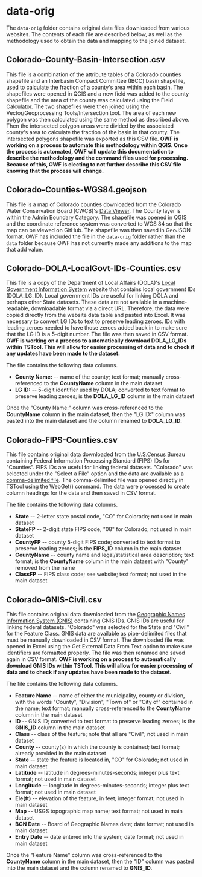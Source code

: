 # data-orig #

The `data-orig` folder contains original data files downloaded from various websites.  The contents of each file are described below, as well as the methodology used to obtain the data and mapping to the joined dataset.

## Colorado-County-Basin-Intersection.csv ##

This file is a combination of the attribute tables of a Colorado counties shapefile and an Interbasin Compact Committee (IBCC) basin shapefile, used to calculate the fraction of a county's area within each basin.  The shapefiles were opened in QGIS and a new field was added to the county shapefile and the area of the county was calculated using the Field Calculator.  The two shapefiles were then joined using the Vector/Geoprocessing Tools/Intersection tool.  The area of each new polygon was then calculated using the same method as described above.  Then the intersected polygon areas were divided by the associated county's area to calculate the fraction of the basin in that county.  The intersected polygons shapefile was exported as this CSV file.
**OWF is working on a process to automate this methodology within QGIS.  Once the process is automated, OWF will update this documentation to describe the methodology and the command files used for processing.  Because of this, OWF is electing to not further describe this CSV file knowing that the process will change.**


## Colorado-Counties-WGS84.geojson ##

This file is a map of Colorado counties downloaded from the Colorado Water Conservation Board (CWCB)'s [Data Viewer](https://www.coloradodnr.info/h5v/Index.html?viewer=cwcbviewer).  The County layer is within the Admin Boundary Category.  The shapefile was opened in QGIS and the coordinate reference system was converted to WGS 84 so that the map can be viewed on GitHub.  The shapefile was then saved in GeoJSON format. 
OWF has included the file in the `data-orig` folder rather than the `data` folder because OWF has not currently made any additions to the map that add value. 


## Colorado-DOLA-LocalGovt-IDs-Counties.csv ##

This file is a copy of the Department of Local Affairs (DOLA)'s [Local Government Information System](https://dola.colorado.gov/lgis/counties.jsf) website that contains local government IDs (DOLA_LG_ID).  Local government IDs are useful for linking DOLA and perhaps other State datasets.  These data are not available in a machine-readable, downloadable format via a direct URL.  Therefore, the data were copied directly from the website data table and pasted into Excel.  It was necessary to convert LG IDs to text to preserve leading zeroes.  IDs with leading zeroes needed to have those zeroes added back in to make sure that the LG ID is a 5-digit number. The file was then saved in CSV format.  **OWF is working on a process to automatically download DOLA_LG_IDs within TSTool.  This will allow for easier processing of data and to check if any updates have been made to the dataset.**  

The file contains the following data columns.

* **County Name:** -- name of the county; text format; manually cross-referenced to the **CountyName** column in the main dataset
* **LG ID:** -- 5-digit identifier used by DOLA; converted to text format to preserve leading zeroes; is the **DOLA_LG_ID** column in the main dataset

Once the "County Name:" column was cross-referenced to the **CountyName** column in the main dataset, then the "LG ID:" column was pasted into the main dataset and the column renamed to **DOLA_LG_ID**.


## Colorado-FIPS-Counties.csv ##

This file contains original data downloaded from the [U.S.Census Bureau](https://www.census.gov/geo/reference/codes/cou.html) containing Federal Information Processing Standard (FIPS) IDs for "Counties".  FIPS IDs are useful for linking federal datasets.  "Colorado" was selected under the "Select a File" option and the data are available as a [comma-delimited file](https://www2.census.gov/geo/docs/reference/codes/files/st08_co_cou.txt).  The comma-delimited file was opened directly in TSTool using the WebGet() command.  The data were [processed](https://github.com/OpenWaterFoundation/owf-data-co-counties/blob/master/data-orig-process/Process-original-data-to-csv.TSTool) to create column headings for the data and then saved in CSV format.

The file contains the following data columns.

* **State** -- 2-letter state postal code, "CO" for Colorado; not used in main dataset
* **StateFP** -- 2-digit state FIPS code, "08" for Colorado; not used in main dataset
* **CountyFP** -- county 5-digit FIPS code; converted to text format to preserve leading zeroes; is the **FIPS_ID** column in the main dataset
* **CountyName** -- county name and legal/statistical area description; text format; is the **CountyName** column in the main dataset with "County" removed from the name 
* **ClassFP** -- FIPS class code; see website; text format; not used in the main dataset 


## Colorado-GNIS-Civil.csv ##

This file contains original data downloaded from the [Geographic Names Information System (GNIS)](https://geonames.usgs.gov/apex/f?p=138:1:0::NO:::) containing GNIS IDs.  GNIS IDs are useful for linking federal datasets.  "Colorado" was selected for the State and "Civil" for the Feature Class.  GNIS data are available as pipe-delimited files that must be manually downloaded in CSV format.  The downloaded file was opened in Excel using the Get External Data From Text option to make sure identifiers are formatted properly.  The file was then renamed and saved again in CSV format.  **OWF is working on a process to automatically download GNIS IDs within TSTool.  This will allow for easier processing of data and to check if any updates have been made to the dataset.**

The file contains the following data columns.

* **Feature Name** -- name of either the municipality, county or division, with the words "County", "Division", "Town of" or "City of" contained in the name; text format; manually cross-referenced to the **CountyName** column in the main dataset
* **ID** -- GNIS ID; converted to text format to preserve leading zeroes; is the **GNIS_ID** column in the main dataset
* **Class** -- class of the feature; note that all are "Civil"; not used in main dataset
* **County** -- county(s) in which the county is contained; text format; already provided in the main dataset
* **State** -- state the feature is located in, "CO" for Colorado; not used in main dataset
* **Latitude** -- latitude in degrees-minutes-seconds; integer plus text format; not used in main dataset
* **Longitude** -- longitude in degrees-minutes-seconds; integer plus text format; not used in main dataset
* **Ele(ft)** -- elevation of the feature, in feet; integer format; not used in main dataset
* **Map** -- USGS topographic map name; text format; not used in main dataset
* **BGN Date** -- Board of Geographic Names date; date format; not used in main dataset
* **Entry Date** -- date entered into the system; date format; not used in main dataset

Once the "Feature Name" column was cross-referenced to the **CountyName** column in the main dataset, then the "ID" column was pasted into the main dataset and the column renamed to **GNIS_ID**.
